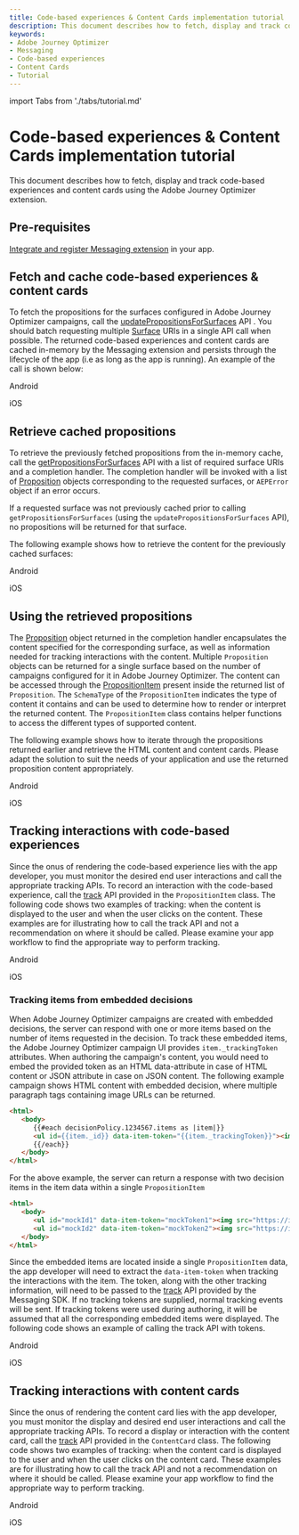 ```yaml
---
title: Code-based experiences & Content Cards implementation tutorial
description: This document describes how to fetch, display and track code-based experiences & content cards using the Adobe Journey Optimizer extension.
keywords:
- Adobe Journey Optimizer
- Messaging
- Code-based experiences
- Content Cards
- Tutorial
---
```


import Tabs from './tabs/tutorial.md'

# Code-based experiences & Content Cards implementation tutorial

This document describes how to fetch, display and track code-based experiences and content cards using the Adobe Journey Optimizer extension.

## Pre-requisites

[Integrate and register Messaging extension](../../index.md#implement-extension-in-mobile-app) in your app.

## Fetch and cache code-based experiences & content cards

To fetch the propositions for the surfaces configured in Adobe Journey Optimizer campaigns, call the [updatePropositionsForSurfaces](../api-reference.md#updatepropositionsforsurfaces) API . You should batch requesting multiple [Surface](../public-classes/surface.md) URIs in a single API call when possible. The returned code-based experiences and content cards are cached in-memory by the Messaging extension and persists through the lifecycle of the app (i.e as long as the app is running). An example of the call is shown below:

<TabsBlock orientation="horizontal" slots="heading, content" repeat="2"/>

Android

<Tabs query="platform=android&function=updatepropositionsforsurfaces"/>

iOS

<Tabs query="platform=ios&function=updatepropositionsforsurfaces"/>

## Retrieve cached propositions

To retrieve the previously fetched propositions from the in-memory cache, call the [getPropositionsForSurfaces](../api-reference.md#getpropositionsforsurfaces) API with a list of required surface URIs and a completion handler. The completion handler will be invoked with a list of [Proposition](../public-classes/proposition.md) objects corresponding to the requested surfaces, or `AEPError` object if an error occurs.

<InlineAlert variant="warning" slots="text"/>

If a requested surface was not previously cached prior to calling `getPropositionsForSurfaces` (using the `updatePropositionsForSurfaces` API), no propositions will be returned for that surface.

The following example shows how to retrieve the content for the previously cached surfaces:

<TabsBlock orientation="horizontal" slots="heading, content" repeat="2"/>

Android

<Tabs query="platform=android&function=getpropositionsforsurfaces"/>

iOS

<Tabs query="platform=ios&function=getpropositionsforsurfaces"/>

## Using the retrieved propositions

The [Proposition](../public-classes/proposition.md) object returned in the completion handler encapsulates the content specified for the corresponding surface, as well as information needed for tracking interactions with the content. Multiple `Proposition` objects can be returned for a single surface based on the number of campaigns configured for it in Adobe Journey Optimizer. The content can be accessed through the [PropositionItem](../public-classes/proposition-item.md) present inside the returned list of `Proposition`. The `SchemaType` of the `PropositionItem` indicates the type of content it contains and can be used to determine how to render or interpret the returned content. The `PropositionItem` class contains helper functions to access the different types of supported content.

The following example shows how to iterate through the propositions returned earlier and retrieve the HTML content and content cards. Please adapt the solution to suit the needs of your application and use the returned proposition content appropriately.

<TabsBlock orientation="horizontal" slots="heading, content" repeat="2"/>

Android

<Tabs query="platform=android&function=using-propositions"/>

iOS

<Tabs query="platform=ios&function=using-propositions"/>

## Tracking interactions with code-based experiences

Since the onus of rendering the code-based experience lies with the app developer, you must monitor the desired end user interactions and call the appropriate tracking APIs. To record an interaction with the code-based experience, call the [track](../public-classes/proposition-item.md#track) API provided in the `PropositionItem` class. The following code shows two examples of tracking: when the content is displayed to the user and when the user clicks on the content. These examples are for illustrating how to call the track API and not a recommendation on where it should be called. Please examine your app workflow to find the appropriate way to perform tracking.

<TabsBlock orientation="horizontal" slots="heading, content" repeat="2"/>

Android

<Tabs query="platform=android&function=track"/>

iOS

<Tabs query="platform=ios&function=track"/>

### Tracking items from embedded decisions

When Adobe Journey Optimizer campaigns are created with embedded decisions, the server can respond with one or more items based on the number of items requested in the decision. To track these embedded items, the Adobe Journey Optimizer campaign UI provides `item._trackingToken` attributes. When authoring the campaign's content, you would need to embed the provided token as an HTML data-attribute in case of HTML content or JSON attribute in case on JSON content. The following example campaign shows HTML content with embedded decision, where multiple paragraph tags containing image URLs can be returned.

```html
<html>
   <body>
      {{#each decisionPolicy.1234567.items as |item|}}
      <ul id={{item._id}} data-item-token="{{item._trackingToken}}"><img src="{{item.heroimage1.sourceURL}}" alt="Winter Sale" width="80%" height="50%"></ul>
      {{/each}}
   </body>
</html>
```

For the above example, the server can return a response with two decision items in the item data within a single `PropositionItem`

```html
<html>
   <body>
      <ul id="mockId1" data-item-token="mockToken1"><img src="https://image1.jpeg" alt="Winter Sale" width="80%" height="50%"></ul>
      <ul id="mockId2" data-item-token="mockToken2"><img src="https://image2.jpeg" alt="Winter Sale" width="80%" height="50%"></ul>
   </body>
</html>
```

Since the embedded items are located inside a single `PropositionItem` data, the app developer will need to extract the `data-item-token` when tracking the interactions with the item. The token, along with the other tracking information, will need to be passed to the [track](../public-classes/proposition-item.md#track) API provided by the Messaging SDK. If no tracking tokens are supplied, normal tracking events will be sent. If tracking tokens were used during authoring, it will be assumed that all the corresponding embedded items were displayed. The following code shows an example of calling the track API with tokens.

<TabsBlock orientation="horizontal" slots="heading, content" repeat="2"/>

Android

<Tabs query="platform=android&function=track-with-tokens"/>

iOS

<Tabs query="platform=ios&function=track-with-tokens"/>

## Tracking interactions with content cards

Since the onus of rendering the content card lies with the app developer, you must monitor the display and desired end user interactions and call the appropriate tracking APIs. To record a display or interaction with the content card, call the [track](../public-classes/content-card.md#track) API provided in the `ContentCard` class. The following code shows two examples of tracking: when the content card is displayed to the user and when the user clicks on the content card. These examples are for illustrating how to call the track API and not a recommendation on where it should be called. Please examine your app workflow to find the appropriate way to perform tracking.

<TabsBlock orientation="horizontal" slots="heading, content" repeat="2"/>

Android

<Tabs query="platform=android&function=track-content-card"/>

iOS

<Tabs query="platform=ios&function=track-content-card"/>

